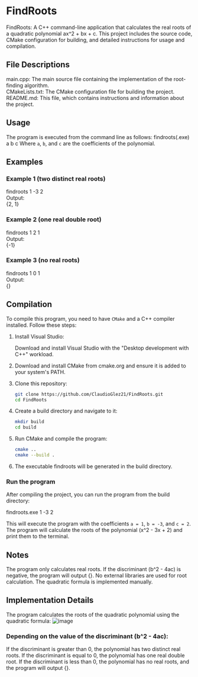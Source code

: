 # FindRoots
FindRoots: A C++ command-line application that calculates the real roots of a quadratic polynomial ax^2 + bx + c. This project includes the source code, CMake configuration for building, and detailed instructions for usage and compilation.

## File Descriptions
main.cpp: The main source file containing the implementation of the root-finding algorithm.<br />
CMakeLists.txt: The CMake configuration file for building the project.<br />
README.md: This file, which contains instructions and information about the project.

## Usage

The program is executed from the command line as follows:
findroots(.exe) a b c
Where `a`, `b`, and `c` are the coefficients of the polynomial.

## Examples

### Example 1 (two distinct real roots)
findroots 1 -3 2<br />
Output:<br />
{2, 1}<br />

### Example 2 (one real double root)
findroots 1 2 1<br />
Output:<br />
{-1}

### Example 3 (no real roots)
findroots 1 0 1<br />
Output:<br />
{}<br />


## Compilation

To compile this program, you need to have `CMake` and a C++ compiler installed. Follow these steps:

1. Install Visual Studio:

   Download and install Visual Studio with the "Desktop development with C++" workload.


2. Download and install CMake from cmake.org and ensure it is added to your system's PATH.

3. Clone this repository:

   ```sh
   git clone https://github.com/ClaudioGlez21/FindRoots.git
   cd FindRoots

4. Create a build directory and navigate to it:
   ```sh
   mkdir build
   cd build
5. Run CMake and compile the program:
   ```sh
   cmake ..
   cmake --build .
6. The executable findroots will be generated in the build directory.
   
### Run the program
After compiling the project, you can run the program from the build directory:

findroots.exe 1 -3 2


This will execute the program with the coefficients `a = 1`, `b = -3`, and `c = 2`. The program will calculate the roots of the polynomial \(x^2 - 3x + 2\) and print them to the terminal.

   
## Notes
The program only calculates real roots. If the discriminant (b^2 - 4ac) is negative, the program will output {}.
No external libraries are used for root calculation. The quadratic formula is implemented manually.

## Implementation Details
The program calculates the roots of the quadratic polynomial using the quadratic formula:
![image](https://github.com/ClaudioGlez21/FindRoots/assets/127899820/9b2a4364-11e5-4fa2-b8e8-c05570a79ef4)

### Depending on the value of the discriminant (b^2 - 4ac):

If the discriminant is greater than 0, the polynomial has two distinct real roots.
If the discriminant is equal to 0, the polynomial has one real double root.
If the discriminant is less than 0, the polynomial has no real roots, and the program will output {}.
